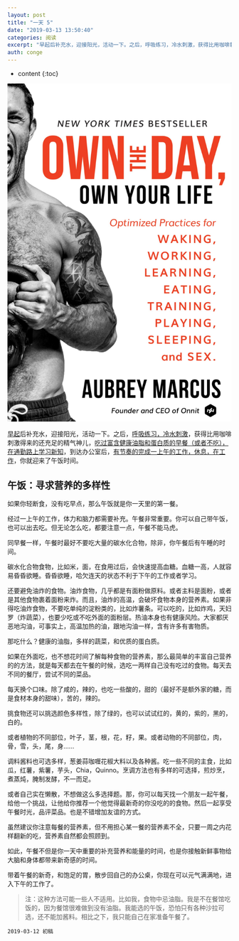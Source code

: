 ```yaml
---
layout: post
title: "一天 5"
date: "2019-03-13 13:50:40"
categories: 阅读
excerpt: "早起后补充水，迎接阳光，活动一下。之后，呼吸练习，冷水刺激，获得比用咖啡刺激得来的还充足的精气神儿，吃过富含健康油脂和蛋白质的早餐（或者不吃），..."
auth: conge
---
```

* content
{:toc}

![《Own the day, Own your life》](/assets/images/阅读/118382-0e0f7f91dcb7cdec.png)

[早起](https://www.jianshu.com/p/3494e6862f33)后补充水，迎接阳光，活动一下。之后，[呼吸练习，冷水刺激](https://www.jianshu.com/p/468305d5c1cf)，获得比用咖啡刺激得来的还充足的精气神儿，[吃过富含健康油脂和蛋白质的早餐（或者不吃），在通勤路上学习新知](https://www.jianshu.com/p/1e9af2923bc8)，到达办公室后，[有节奏的完成一上午的工作，休息，在工作](https://www.jianshu.com/p/944abc2bb347)，你就迎来了午饭时间。

## 午饭：寻求营养的多样性

如果你轻断食，没有吃早点，那么午饭就是你一天里的第一餐。

经过一上午的工作，体力和脑力都需要补充。午餐非常重要。你可以自己带午饭，也可以出去吃。但无论怎么吃，都要注意一点，午餐不能马虎。

同早餐一样，午餐时最好不要吃大量的碳水化合物，除非，你午餐后有午睡的时间。

碳水化合物食物，比如米，面，在食用过后，会快速提高血糖。血糖一高，人就容易昏昏欲睡。昏昏欲睡，哈欠连天的状态不利于下午的工作或者学习。

还要避免油炸的食物。油炸食物，几乎都是有面粉做原料。或者主料是面粉，或者是其他食物裹着面粉来炸。而且，油炸的高温，会破坏食物本身的营养素。如果非得吃油炸食物，不要吃单纯的淀粉类的，比如炸薯条。可以吃的，比如炸鸡，天妇罗（炸蔬菜），也要少吃或不吃外面的面粉层。热油本身也有健康风险。大家都厌恶地沟油，可事实上，高温加热的油，跟地沟油一样，含有许多有害物质。

那吃什么？健康的油脂，多样的蔬菜，和优质的蛋白质。

如果在外面吃，也不想花时间了解每种食物的营养素，那么最简单的丰富自己营养的的方法，就是每天都去在午餐的时候，选吃一两样自己没有吃过的食物。每天去不同的餐厅，尝试不同的菜品。

每天换个口味。除了咸的，辣的，也吃一些酸的，甜的（最好不是额外家的糖，而是食材本身的甜味），苦的，辣的。

挑食物还可以挑选颜色多样性，除了绿的，也可以试试红的，黄的，紫的，黑的，白的。

或者植物的不同部位，叶子，茎，根，花，籽，果。或者动物的不同部位，肉，骨，雪，头，尾，身……

调料酱料也可选多样，葱姜蒜咖喱花椒大料以及各种酱。吃一些不同的主食，比如瓜，红薯，紫薯，芋头，Chia，Quinno。烹调方法也有多样的可选择，煎炒烹，煮蒸炖，腌制发酵，不一而足。

或者自己实在懒散，不想做这么多选择题。那，你可以每天找一个朋友一起午餐，给他一个挑战，让他给你推荐一个他觉得最新奇的你没吃的的食物。然后一起享受午餐时光，品评菜品。也是不错增加友谊的方式。

虽然建议你注意每餐的营养素，但不用担心某一餐的营养素不全，只要一周之内花样翻新的吃，营养素自然都会照顾到。

如此，午餐不但是你一天中重要的补充营养和能量的时间，也是你接触新鲜事物给大脑和身体都带来新奇感的时间。

带着午餐的新奇，和饱足的胃，散步回自己的办公桌，你现在可以元气满满地，进入下午的工作了。


> 注：这种方法可能一些人不适用。比如我，食物中忌油脂。我是不在餐馆吃饭的，因为餐馆很难做到没有油脂。我能选的午饭，恐怕只有各种沙拉可选，还不能加酱料。相比之下，我只能自己在家准备午餐了。


```
2019-03-12 初稿
```
